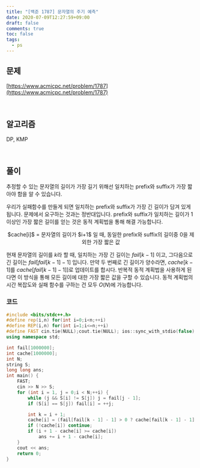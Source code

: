 ```yaml
---
title: "[백준 1787] 문자열의 주기 예측"
date: 2020-07-09T12:27:59+09:00
draft: false
comments: true
toc: false
tags:
  - ps
---
```


## 문제

[https://www.acmicpc.net/problem/1787](https://www.acmicpc.net/problem/1787)

<br>

## 알고리즘

DP, KMP

<br>

## 풀이

추정할 수 있는 문자열의 길이가 가장 길기 위해선 일치하는 prefix와 suffix가 가장 짧아야 함을 알 수 있습니다.

우리가 실패함수를 만들게 되면 일치하는 prefix와 suffix가 가장 긴 길이가 담겨 있게 됩니다. 문제에서 요구하는 것과는 정반대입니다. prefix와 suffix가 일치하는 길이가 1 이상인 가장 짧은 길이를 얻는 것은 동적 계획법을 통해 해결 가능합니다.

<p align=center>
	$cache[i]$ = 문자열의 길이가 $i+1$ 일 때, 동일한 prefix와 suffix의 길이중 0을 제외한 가장 짧은 값
</p>

현재 문자열의 길이를 $k$라 할 때, 일치하는 가장 긴 길이는 $fail[k-1]$ 이고, 그다음으로 긴 길이는 $fail[fail[k-1]-1]$ 입니다. 만약 두 번째로 긴 길이가 양수라면, $cache[k-1]$를 $cache[fail[k-1]-1]]$로 업데이트를 합시다. 반복적 동적 계획법을 사용하게 된다면 이 방식을 통해 모든 길이에 대한 가장 짧은 값을 구할 수 있습니다. 동적 계획법의 시간 복잡도와 실패 함수를 구하는 건 모두 $O(N)$에 가능합니다.

### 코드

```c++
#include <bits/stdc++.h>
#define rep(i,n) for(int i=0;i<n;++i)
#define REP(i,n) for(int i=1;i<=n;++i)
#define FAST cin.tie(NULL);cout.tie(NULL); ios::sync_with_stdio(false)
using namespace std;

int fail[1000000];
int cache[1000000];
int N;
string S;
long long ans;
int main() {
    FAST;
    cin >> N >> S;
    for (int i = 1, j = 0;i < N;++i) {
        while (j && S[i] != S[j]) j = fail[j - 1];
        if (S[i] == S[j]) fail[i] = ++j;

        int k = i + 1;
        cache[i] = (fail[fail[k - 1] - 1] > 0 ? cache[fail[k - 1] - 1] : fail[k - 1]);
        if (!cache[i]) continue;
        if (i + 1 - cache[i] >= cache[i])
            ans += i + 1 - cache[i];
    }
    cout << ans;
    return 0;
}
```
